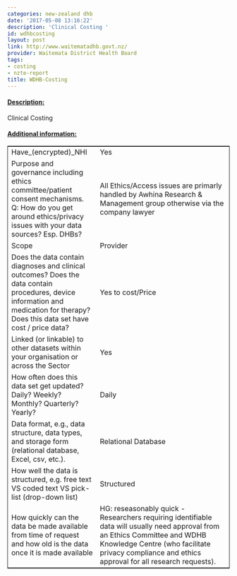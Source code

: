 ```yaml
---
categories: new-zealand dhb
date: '2017-05-08 13:16:22'
description: 'Clinical Costing '
id: wdhbcosting
layout: post
link: http://www.waitematadhb.govt.nz/
provider: Waitemata District Health Board
tags:
- costing
- nzte-report
title: WDHB-Costing
---
```



 <h4> <u>Description:</u> </h4>
Clinical Costing 
 <h4> <u>Additional information:</u> </h4>
 <table style="border: 1px solid">
 <tr> <td width="40%">Have_(encrypted)_NHI</td> <td>Yes</td> </tr>
 <tr> <td width="40%">Purpose and governance including ethics committee/patient consent mechanisms. Q: How do you get around ethics/privacy issues with your data sources? Esp. DHBs?</td> <td>All Ethics/Access issues are primarly handled by Awhina Research & Management group otherwise via the company lawyer</td> </tr>
 <tr> <td width="40%">Scope</td> <td>Provider</td> </tr>
 <tr> <td width="40%">Does the data contain diagnoses and clinical outcomes?
Does the data contain procedures, device information and medication for therapy?
Does this data set have cost / price data?</td> <td>Yes to cost/Price</td> </tr>
 <tr> <td width="40%">Linked (or linkable) to other datasets within your organisation or across the Sector</td> <td>Yes</td> </tr>
 <tr> <td width="40%">How often does this data set get updated? Daily? Weekly? Monthly? Quarterly? Yearly?</td> <td>Daily</td> </tr>
 <tr> <td width="40%">Data format, e.g., data structure, data types, and storage form (relational database, Excel, csv, etc.).</td> <td>Relational Database</td> </tr>
 <tr> <td width="40%">How well the data is structured, e.g. free text VS coded text VS pick-list (drop-down list)</td> <td>Structured</td> </tr>
 <tr> <td width="40%">How quickly can the data be made available from time of request and how old is the data once it is made available</td> <td>HG: reseasonably quick - Researchers requiring identifiable data will usually need approval from an Ethics Committee and WDHB Knowledge Centre (who facilitate privacy compliance and ethics approval for all research requests).</td> </tr>
 </table>